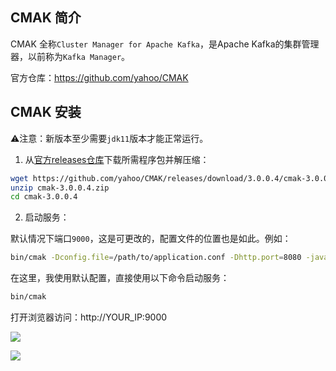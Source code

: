 ## CMAK 简介

CMAK 全称`Cluster Manager for Apache Kafka`，是Apache Kafka的集群管理器，以前称为`Kafka Manager`。

官方仓库：https://github.com/yahoo/CMAK

## CMAK 安装

:warning:注意：新版本至少需要`jdk11`版本才能正常运行。

1. 从[官方releases仓库](https://github.com/yahoo/CMAK/releases)下载所需程序包并解压缩：

```bash
wget https://github.com/yahoo/CMAK/releases/download/3.0.0.4/cmak-3.0.0.4.zip
unzip cmak-3.0.0.4.zip
cd cmak-3.0.0.4
```

2. 启动服务：

默认情况下端口`9000`，这是可更改的，配置文件的位置也是如此。例如：

```bash
bin/cmak -Dconfig.file=/path/to/application.conf -Dhttp.port=8080 -java-home /usr/lib/jvm/zulu-11-amd64
```

在这里，我使用默认配置，直接使用以下命令启动服务：

```bash
bin/cmak
```

打开浏览器访问：http://YOUR_IP:9000

![](https://agou-images.oss-cn-qingdao.aliyuncs.com/blog-images/kafka/cmak.png)

![](https://agou-images.oss-cn-qingdao.aliyuncs.com/blog-images/kafka/cmak-1.png)